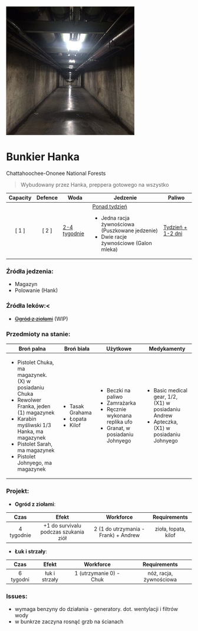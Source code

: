 <p><img src="media/bunkier_hanka.png"></img></p>

# Bunkier Hanka

<a data-path="Rejony/Chattahoochee-Ononee National Forests.md">Chattahoochee-Ononee National Forests</a>

> Wybudowany przez Hanka, preppera gotowego na wszystko

<table style="width: 100%">
  <thead>
      <th>Capacity</th>
      <th>Defence</th>
      <th>Woda</th>
      <th>Jedzenie</th>
      <th>Paliwo</th>
    </tr>
  </thead>
  <tbody>
    <tr>
      <td style="text-align: center;">[ 1 ]</td>
      <td style="text-align: center;">[ 2 ]</td>
      <td>
        <u>2-4 tygodnie</u>
      </td>
      <td>
        <u>Ponad tydzień</u>
        <ul>
          <li>Jedna racja żywnościowa (Puszkowane jedzenie)</li>
          <li>Dwie racje żywnościowe (Galon mleka)</li>
        </ul>
      </td>
      <td>
        <u>Tydzień + 1-2 dni</u>
      </td>
    </tr>
  </tbody>
</table>

### Źródła jedzenia:

- Magazyn
- Polowanie (<a data-path="Grupa/Hank.md">Hank</a>)

### Źródła leków:<

- <del><a href="#projects-herbs">Ogród z ziołami</a></del> (WIP)

### Przedmioty na stanie:

<table>
  <thead>
    <tr>
      <th>Broń palna</th>
      <th>Broń biała</th>
      <th>Użytkowe</th>
      <th>Medykamenty</th>
    </tr>
  </thead>
  <tbody>
    <tr>
      <td>
        <ul>
          <li>Pistolet <a data-path="Grupa/Chuk.md">Chuka</a>, ma magazynek. (X) w posiadaniu Chuka</li>
          <li>Rewolwer <a data-path="Grupa/Frank.md">Franka</a>, jeden (1) magazynek</li>
          <li>Karabin myśliwski 1/3 <a data-path="Grupa/Hank.md">Hanka</a>, ma magazynek</li>
          <li>Pistolet <a data-path="Grupa/Sarah.md">Sarah</a>, ma magazynek</li>
          <li>Pistolet <a data-path="Grupa/Johny.md">Johnyego</a>, ma magazynek</li>
        </ul>
      </td>
      <td>
        <ul>
          <li>Tasak <a data-path="Grupa/Graham.md">Grahama</a></li>
          <li>Łopata</li>
          <li>Kilof</li>
        </ul>
      </td>
      <td>
        <ul>
          <li>Beczki na paliwo</li>
          <li>Zamrażarka</li>
          <li>Ręcznie wykonana replika ufo</li>
          <li>Granat, w posiadaniu <a data-path="Grupa/Johny.md">Johnyego</a></li>
        </ul>
      </td>
      <td>
        <ul>
          <li>Basic medical gear, 1/2, (X1) w posiadaniu <a data-path="Grupa/Andrew.md">Andrew</a></li>
          <li>Apteczka, (X1) w posiadaniu <a data-path="Grupa/Johny.md">Johnyego</a></li>
        </ul>
      </td>
    </tr>
  </tbody>
</table>

### Projekt:

- <strong id="projects-herbs">Ogród z ziołami</strong>:

<table style="width: 100%; text-align: center;">
  <thead>
    <tr>
      <th>Czas</th>
      <th>Efekt</th>
      <th>Workforce</th>
      <th>Requirements</th>
    </tr>
  </thead>
  <tbody>
    <tr>
      <td>4 tygodnie</td>
      <td>+1 do survivalu podczas szukania ziół</td>
      <td>2 (1 do utrzymania - <a data-path="Grupa/Frank.md">Frank</a>) + <a data-path="Grupa/Andrew.md">Andrew</a></td>
      <td>zioła, łopata, kilof</td>
    </tr>
  </tbody>
</table>



- **Łuk i strzały**:

<table style="width: 100%; text-align: center;">
  <thead>
    <tr>
      <th>Czas</th>
      <th>Efekt</th>
      <th>Workforce</th>
      <th>Requirements</th>
    </tr>
  </thead>
  <tbody>
    <tr>
      <td>6 tygodni</td>
      <td>łuk i strzały</td>
      <td>1 (utrzymanie 0) - <a data-path="Grupa/Chuk.md">Chuk</a></td>
      <td>nóż, racja, żywnościowa</td>
    </tr>
  </tbody>
</table>


### Issues:

- wymaga benzyny do działania - generatory. dot. wentylacji i filtrów wody
- w bunkrze zaczyna rosnąć grzb na ścianach

